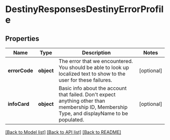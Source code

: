 # DestinyResponsesDestinyErrorProfile

## Properties
Name | Type | Description | Notes
------------ | ------------- | ------------- | -------------
**errorCode** | **object** | The error that we encountered. You should be able to look up localized text to show to the user for these failures. | [optional] 
**infoCard** | **object** | Basic info about the account that failed. Don&#39;t expect anything other than membership ID, Membership Type, and displayName to be populated. | [optional] 

[[Back to Model list]](../README.md#documentation-for-models) [[Back to API list]](../README.md#documentation-for-api-endpoints) [[Back to README]](../README.md)


